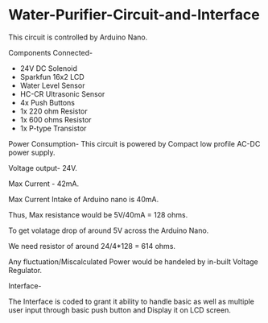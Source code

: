 # Water-Purifier-Circuit-and-Interface
This circuit is controlled by Arduino Nano.

Components Connected-
- 24V DC Solenoid
- Sparkfun 16x2 LCD
- Water Level Sensor
- HC-CR Ultrasonic Sensor
- 4x Push Buttons
- 1x 220 ohm Resistor
- 1x 600 ohms Resistor
- 1x P-type Transistor

Power Consumption-
This circuit is powered by Compact low profile AC-DC power supply.

Voltage output- 24V.

Max Current - 42mA.

Max Current Intake of Arduino nano is 40mA.

Thus, Max resistance would be 5V/40mA = 128 ohms.

To get volatage drop of around 5V across the Arduino Nano.

We need resistor of around 24/4*128 = 614 ohms.

Any fluctuation/Miscalculated Power would be handeled by in-built Voltage Regulator.

Interface-


The Interface is coded to grant it ability to handle basic as well as multiple user input 
through basic push button and Display it on LCD screen.
